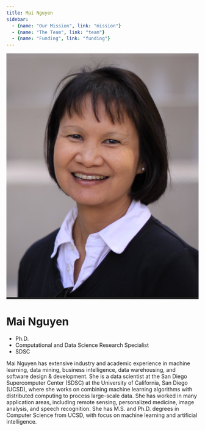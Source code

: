 ```yaml
---
title: Mai Nguyen
sidebar: 
  - {name: "Our Mission", link: "mission"}
  - {name: "The Team", link: "team"}
  - {name: "Funding", link: "funding"}
---
```


![](images/MaiNguyen.png) 
# Mai Nguyen
- Ph.D.
- Computational and Data Science Research Specialist
- SDSC

Mai Nguyen has extensive industry and academic experience in machine learning, data mining, business intelligence, data warehousing, and software design & development. She is a data scientist at the San Diego Supercomputer Center (SDSC) at the University of California, San Diego (UCSD), where she works on combining machine learning algorithms with distributed computing to process large-scale data. She has worked in many application areas, including remote sensing, personalized medicine, image analysis, and speech recognition. She has M.S. and Ph.D. degrees in Computer Science from UCSD, with focus on machine learning and artificial intelligence.